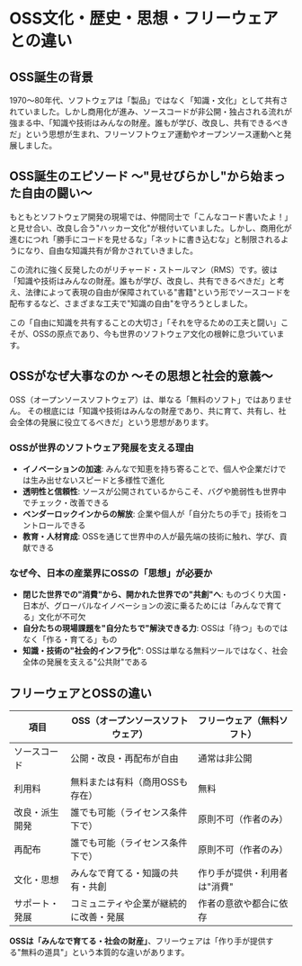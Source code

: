 # OSS文化・歴史・思想・フリーウェアとの違い

## OSS誕生の背景

1970〜80年代、ソフトウェアは「製品」ではなく「知識・文化」として共有されていました。しかし商用化が進み、ソースコードが非公開・独占される流れが強まる中、「知識や技術はみんなの財産。誰もが学び、改良し、共有できるべきだ」という思想が生まれ、フリーソフトウェア運動やオープンソース運動へと発展しました。

## OSS誕生のエピソード 〜"見せびらかし"から始まった自由の闘い〜

もともとソフトウェア開発の現場では、仲間同士で「こんなコード書いたよ！」と見せ合い、改良し合う"ハッカー文化"が根付いていました。しかし、商用化が進むにつれ「勝手にコードを見せるな」「ネットに書き込むな」と制限されるようになり、自由な知識共有が脅かされていきました。

この流れに強く反発したのがリチャード・ストールマン（RMS）です。彼は「知識や技術はみんなの財産。誰もが学び、改良し、共有できるべきだ」と考え、法律によって表現の自由が保障されている"書籍"という形でソースコードを配布するなど、さまざまな工夫で"知識の自由"を守ろうとしました。

この「自由に知識を共有することの大切さ」「それを守るための工夫と闘い」こそが、OSSの原点であり、今も世界のソフトウェア文化の根幹に息づいています。

## OSSがなぜ大事なのか 〜その思想と社会的意義〜

OSS（オープンソースソフトウェア）は、単なる「無料のソフト」ではありません。
その根底には「知識や技術はみんなの財産であり、共に育て、共有し、社会全体の発展に役立てるべきだ」という思想があります。

### OSSが世界のソフトウェア発展を支える理由

- **イノベーションの加速**: みんなで知恵を持ち寄ることで、個人や企業だけでは生み出せないスピードと多様性で進化
- **透明性と信頼性**: ソースが公開されているからこそ、バグや脆弱性も世界中でチェック・改善できる
- **ベンダーロックインからの解放**: 企業や個人が「自分たちの手で」技術をコントロールできる
- **教育・人材育成**: OSSを通じて世界中の人が最先端の技術に触れ、学び、貢献できる

### なぜ今、日本の産業界にOSSの「思想」が必要か

- **閉じた世界での"消費"から、開かれた世界での"共創"へ**: ものづくり大国・日本が、グローバルなイノベーションの波に乗るためには「みんなで育てる」文化が不可欠
- **自分たちの現場課題を"自分たちで"解決できる力**: OSSは「待つ」ものではなく「作る・育てる」もの
- **知識・技術の"社会的インフラ化"**: OSSは単なる無料ツールではなく、社会全体の発展を支える"公共財"である

## フリーウェアとOSSの違い

| 項目             | OSS（オープンソースソフトウェア）                | フリーウェア（無料ソフト）           |
|------------------|-----------------------------------------------|----------------------------------|
| ソースコード      | 公開・改良・再配布が自由                        | 通常は非公開                       |
| 利用料           | 無料または有料（商用OSSも存在）                  | 無料                              |
| 改良・派生開発    | 誰でも可能（ライセンス条件下で）                  | 原則不可（作者のみ）                |
| 再配布           | 誰でも可能（ライセンス条件下で）                  | 原則不可（作者のみ）                |
| 文化・思想        | みんなで育てる・知識の共有・共創                  | 作り手が提供・利用者は"消費"         |
| サポート・発展    | コミュニティや企業が継続的に改善・発展            | 作者の意欲や都合に依存               |

**OSSは「みんなで育てる・社会の財産」**、フリーウェアは「作り手が提供する"無料の道具"」という本質的な違いがあります。 